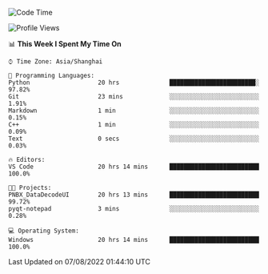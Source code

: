 <!--START_SECTION:waka-->
![Code Time](http://img.shields.io/badge/Code%20Time-192%20hrs%2011%20mins-blue)

![Profile Views](http://img.shields.io/badge/Profile%20Views-0-blue)

📊 **This Week I Spent My Time On** 

```text
⌚︎ Time Zone: Asia/Shanghai

💬 Programming Languages: 
Python                   20 hrs              ████████████████████████░   97.82% 
Git                      23 mins             ░░░░░░░░░░░░░░░░░░░░░░░░░   1.91% 
Markdown                 1 min               ░░░░░░░░░░░░░░░░░░░░░░░░░   0.15% 
C++                      1 min               ░░░░░░░░░░░░░░░░░░░░░░░░░   0.09% 
Text                     0 secs              ░░░░░░░░░░░░░░░░░░░░░░░░░   0.03%

🔥 Editors: 
VS Code                  20 hrs 14 mins      █████████████████████████   100.0%

🐱‍💻 Projects: 
PNBX_DataDecodeUI        20 hrs 13 mins      █████████████████████████   99.72% 
pyqt-notepad             3 mins              ░░░░░░░░░░░░░░░░░░░░░░░░░   0.28%

💻 Operating System: 
Windows                  20 hrs 14 mins      █████████████████████████   100.0%

```


 Last Updated on 07/08/2022 01:44:10 UTC
<!--END_SECTION:waka-->